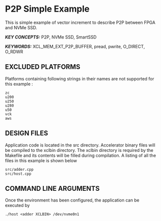 P2P Simple Example
======================

This is simple example of vector increment to describe P2P between FPGA and NVMe SSD.

***KEY CONCEPTS:*** P2P, NVMe SSD, SmartSSD

***KEYWORDS:*** XCL_MEM_EXT_P2P_BUFFER, pread, pwrite, O_DIRECT, O_RDWR

## EXCLUDED PLATFORMS
Platforms containing following strings in their names are not supported for this example :
```
zc
u200
u250
u280
u50
vck
aws
```

##  DESIGN FILES
Application code is located in the src directory. Accelerator binary files will be compiled to the xclbin directory. The xclbin directory is required by the Makefile and its contents will be filled during compilation. A listing of all the files in this example is shown below

```
src/adder.cpp
src/host.cpp
```

##  COMMAND LINE ARGUMENTS
Once the environment has been configured, the application can be executed by
```
./host <adder XCLBIN> /dev/nvme0n1
```

